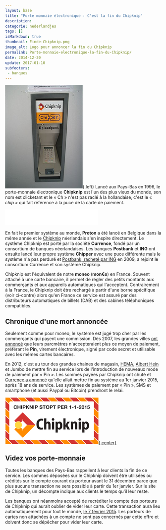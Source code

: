 ```yaml
---
layout: base
title: "Porte monnaie électronique : C'est la fin du Chipknip"
description: 
categorie: nederlandjes
tags: []
isMarkdown: true
thumbnail: Einde-Chipknip.png
image_alt: Logo pour annoncer la fin du Chipknip
permalink: Porte-monnaie-electronique-la-fin-du-Chipknip/
date: 2014-12-30
update: 2017-01-10
subfooters:
 - banques
---
```



![borne Chipknip](Chipknip.jpg){.left}
Lancé aux Pays-Bas en 1996, le porte-monnaie électronique **Chipknip** est l'un des plus vieux du monde, son nom est clicketant et le « Ch » n'est pas raclé à la hollandaise, c'est le « *chip* » qui fait référence à la puce de la carte de paiement.

<div class="flex flex-col items-center">
<!-- HTML -->
<iframe src="//commons.wikimedia.org/wiki/File:Nl-chipknip.ogg?embedplayer=yes" width="300" height="50" frameborder="0" webkitAllowFullScreen mozallowfullscreen allowFullScreen></iframe>
<!-- / HTML -->
</div>

En fait le premier système au monde, **Proton** a été lancé en Belgique dans la même année et le [Chipknip](https://fr.wikipedia.org/wiki/Chipknip) néerlandais s'en inspire directement. Le système Chipknip est porté par la société **Currence**, fondé par un consortium de banques néerlandaises. Les banques **Postbank** et **ING** ont ensuite lancé leur propre système **Chipper** avec une puce différente mais le système n'a pas perduré et [Postbank, racheté par ING](/postbank-devient-ing-officielement) en 2009, a rejoint le consortium Currence et son système Chipknip. 

Chipknip est l'équivalent de notre **moneo** (**mon€o**) en France. Souvent attaché à une carte bancaire, il permet de régler des petits montants aux commerçants et aux appareils automatiques qui l'acceptent. Contrairement à la France, le Chipknip doit être rechargé à partir d'une borne spécifique (voir ci-contre) alors qu'en France ce service est assuré par des distributeurs automatiques de billets (DAB) et des cabines téléphoniques compatibles. 

## Chronique d'une mort annoncée
Seulement comme pour moneo, le système est jugé trop cher par les commerçants qui payent une commission. Dès 2007, les grandes villes [ont annoncé](http://tweakers.net/nieuws/48741/einde-chipknip-in-zicht.html) que leurs parcmètres n'accepteraient plus ce moyen de paiement, préférant le **Pin**, virement électronique, signé par code secret et utilisable avec les mêmes cartes bancaires.

En 2012, c'est au tour des grandes chaines de magasin, [HEMA](/le-design-c-est-hema), [Albert Hein](/albert-hein-et-compagnie) et Jumbo de mettre fin au service lors de l'introduction de nouveaux mode de paiement par « Pin ».  Les sommes payées par Chipknip ont chuté et [Currence a annoncé](http://www.currence.nl/nl-NL/NieuwsArchief/Pages/PB_20140204_LaatstejaarvanChipknip.aspx) qu'elle allait mettre fin au système au 1er janvier 2015, après 18 ans de service. Les systèmes de paiement par « Pin », SMS et smartphone (et aussi Paypal ou Bitcoin) prendront le relai.

[![Logo pour annoncer la fin du Chipknip](Einde-Chipknip.png){.center}](http://www.chipknip.nl/)

## Videz vos porte-monnaie
Toutes les banques des Pays-Bas rappellent à leur clients la fin de ce service. Les sommes déposées sur le Chipknip doivent être utilisées ou crédités sur le compte courant du porteur avant le 31 décembre parce que plus aucune transaction ne sera possible à partir du 1er janvier. Sur le site de Chipknip, un décompte indique aux clients le temps qu'il leur reste.

Les banques ont néanmoins accepté de recréditer le compte des porteurs de Chipknip qui aurait oublier de vider leur carte. Cette transaction aura lieu automatiquement pour tout le monde, [le 7 février 2015](http://www.chipknip.nl/chipknip-saldo/). Les porteurs de cartes non attachées à un compte ne sont pas concernés par cette offre et doivent donc se dépêcher pour vider leur carte.


<!-- post notes:
https://www.ing.nl/particulier/betalen/chipknip-stopt-op-31-december-2014/index.html
https://www.rabobank.nl/particulieren/producten/betalen/chipknip_verdwijnt/
https://www.regiobank.nl/particulier/home/klantenservice/wereldpas-en-pincontactloos-betalen/chipknip-stopt-op-1-januari-2015.html
https://www.abnamro.nl/nl/prive/betalen/betaalpas/chipknipsaldo.html 

http://www.betalenzondercash.nl/chipknip-stopt-per-1-januari-2015-3#.VKKgZ7AODA 
http://www.volkskrant.nl/dossier-archief/de-chipknip-1996-2015~a3633940/
--->
